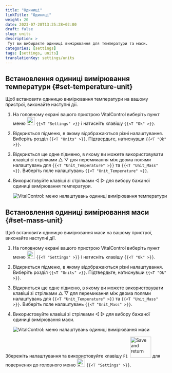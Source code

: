 ```yaml
---
title: "Одиниці"
linkTitle: "Одиниці"
weight: 20
date: 2023-07-28T13:25:28+02:00
draft: false
slug: units
description: >
 Тут ви вибираєте одиниці вимірювання для температури та маси.
categories: [settings]
tags: [settings, units]
translationKey: settings/units
---
```

## Встановлення одиниці вимірювання температури {#set-temperature-unit}

Щоб встановити одиницю вимірювання температури на вашому пристрої, виконайте наступні дії.

1. На головному екрані вашого пристрою VitalControl виберіть пункт меню <img src="/icons/gear.svg" width="25" align="bottom" alt="Settings" /> `{{<T "Settings" >}}` і натисніть клавішу `{{<T "Ok" >}}`.

2. Відкриється підменю, в якому відображаються різні налаштування. Виберіть розділ `{{<T "Units" >}}`. Підтвердьте, натиснувши `{{<T "Ok" >}}`.

3. Відкриється ще одне підменю, в якому ви можете використовувати клавіші зі стрілками △ ▽ для перемикання між двома полями налаштувань для `{{<T "Unit_Temperature" >}}` та `{{<T "Unit_Mass" >}}`. Виберіть поле налаштувань `{{<T "Unit_Temperature" >}}`.

4. Використовуйте клавіші зі стрілками ◁ ▷ для вибору бажаної одиниці вимірювання температури.

    ![VitalControl: меню налаштувань одиниці вимірювання температури](../images/temperature.png "Одиниця вимірювання температури")

## Встановлення одиниці вимірювання маси {#set-mass-unit}

Щоб встановити одиницю вимірювання маси на вашому пристрої, виконайте наступні дії.

1. На головному екрані вашого пристрою VitalControl виберіть пункт меню <img src="/icons/gear.svg" width="25" align="bottom" alt="Settings" /> `{{<T "Settings" >}}` і натисніть клавішу `{{<T "Ok" >}}`.

2. Відкриється підменю, в якому відображаються різні налаштування. Виберіть розділ `{{<T "Units" >}}`. Підтвердьте, натиснувши `{{<T "Ok" >}}`.

3. Відкриється ще одне підменю, в якому ви можете використовувати клавіші зі стрілками △ ▽ для перемикання між двома полями налаштувань для `{{<T "Unit_Temperature" >}}` та `{{<T "Unit_Mass" >}}`. Виберіть поле налаштувань `{{<T "Unit_Mass" >}}`.

4. Використовуйте клавіші зі стрілками ◁ ▷ для вибору бажаної одиниці вимірювання маси.

    ![VitalControl: меню налаштувань одиниці вимірювання маси](../images/mass.png "Одиниця вимірювання маси")

Збережіть налаштування та використовуйте клавішу `F1` &nbsp;<img src="/icons/footer/save_exit.svg" width="65" align="bottom" alt="Save and return" /> для повернення до головного меню <img src="/icons/gear.svg" width="25" align="bottom" alt="Settings" /> `{{<T "Settings" >}}`.


